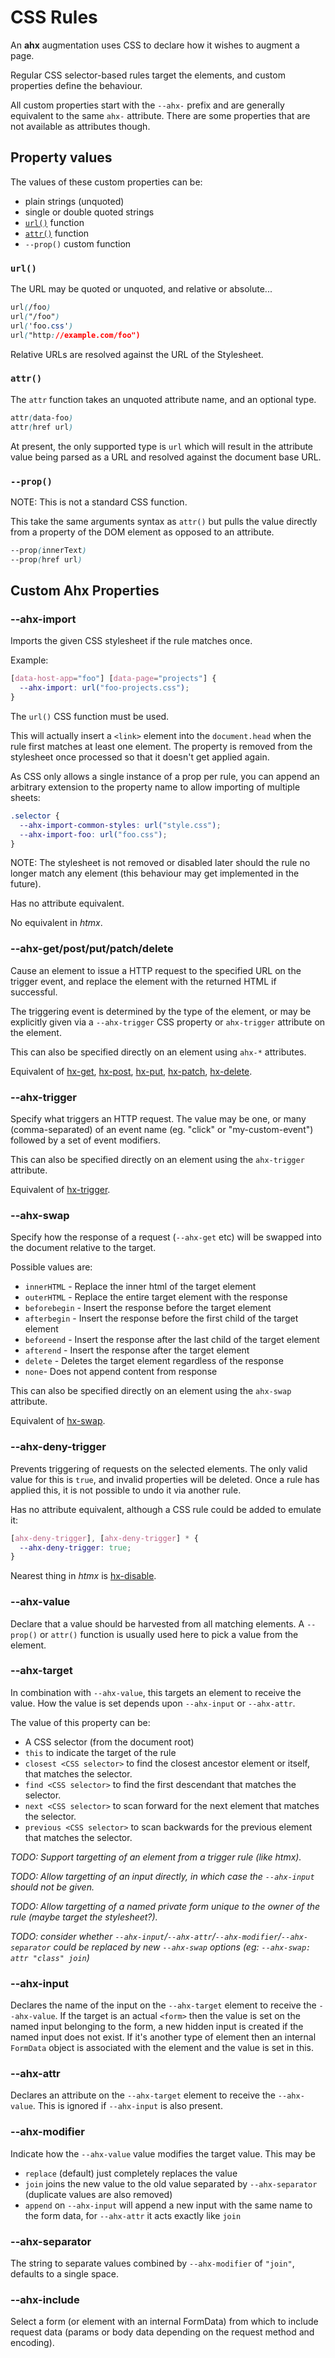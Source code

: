 # CSS Rules

An **ahx** augmentation uses CSS to declare how it wishes to augment a page.

Regular CSS selector-based rules target the elements, and custom properties
define the behaviour.

All custom properties start with the `--ahx-` prefix and are generally
equivalent to the same `ahx-` attribute. There are some properties that are not
available as attributes though.

## Property values

The values of these custom properties can be:

- plain strings (unquoted)
- single or double quoted strings
- [`url()`](https://developer.mozilla.org/en-US/docs/Web/CSS/url) function
- [`attr()`](https://developer.mozilla.org/en-US/docs/Web/CSS/attr) function
- `--prop()` custom function

### `url()`

The URL may be quoted or unquoted, and relative or absolute...

```css
url(/foo)
url("/foo")
url('foo.css')
url("http://example.com/foo")
```

Relative URLs are resolved against the URL of the Stylesheet.

### `attr()`

The `attr` function takes an unquoted attribute name, and an optional type.

```css
attr(data-foo)
attr(href url)
```

At present, the only supported type is `url` which will result in the attribute
value being parsed as a URL and resolved against the document base URL.

### `--prop()`

NOTE: This is not a standard CSS function.

This take the same arguments syntax as `attr()` but pulls the value directly
from a property of the DOM element as opposed to an attribute.

```css
--prop(innerText)
--prop(href url)
```

## Custom Ahx Properties

### --ahx-import

Imports the given CSS stylesheet if the rule matches once.

Example:

```css
[data-host-app="foo"] [data-page="projects"] {
  --ahx-import: url("foo-projects.css");
}
```

The `url()` CSS function must be used.

This will actually insert a `<link>` element into the `document.head` when the
rule first matches at least one element. The property is removed from the
stylesheet once processed so that it doesn't get applied again.

As CSS only allows a single instance of a prop per rule, you can append an
arbitrary extension to the property name to allow importing of multiple sheets:

```css
.selector {
  --ahx-import-common-styles: url("style.css");
  --ahx-import-foo: url("foo.css");
}
```

NOTE: The stylesheet is not removed or disabled later should the rule no longer
match any element (this behaviour may get implemented in the future).

Has no attribute equivalent.

No equivalent in _htmx_.

### --ahx-get/post/put/patch/delete

Cause an element to issue a HTTP request to the specified URL on the trigger
event, and replace the element with the returned HTML if successful.

The triggering event is determined by the type of the element, or may be
explicitly given via a `--ahx-trigger` CSS property or `ahx-trigger` attribute
on the element.

This can also be specified directly on an element using `ahx-*` attributes.

Equivalent of [hx-get](https://htmx.org/attributes/hx-get),
[hx-post](https://htmx.org/attributes/hx-post),
[hx-put](https://htmx.org/attributes/hx-put),
[hx-patch](https://htmx.org/attributes/hx-patch),
[hx-delete](https://htmx.org/attributes/hx-delete).

### --ahx-trigger

Specify what triggers an HTTP request. The value may be one, or many
(comma-separated) of an event name (eg. "click" or "my-custom-event") followed
by a set of event modifiers.

This can also be specified directly on an element using the `ahx-trigger`
attribute.

Equivalent of [hx-trigger](https://htmx.org/attributes/hx-trigger).

### --ahx-swap

Specify how the response of a request (`--ahx-get` etc) will be swapped into the
document relative to the target.

Possible values are:

- `innerHTML` - Replace the inner html of the target element
- `outerHTML` - Replace the entire target element with the response
- `beforebegin` - Insert the response before the target element
- `afterbegin` - Insert the response before the first child of the target
  element
- `beforeend` - Insert the response after the last child of the target element
- `afterend` - Insert the response after the target element
- `delete` - Deletes the target element regardless of the response
- `none`- Does not append content from response

This can also be specified directly on an element using the `ahx-swap`
attribute.

Equivalent of [hx-swap](https://htmx.org/attributes/hx-swap).

### --ahx-deny-trigger

Prevents triggering of requests on the selected elements. The only valid value
for this is `true`, and invalid properties will be deleted. Once a rule has
applied this, it is not possible to undo it via another rule.

Has no attribute equivalent, although a CSS rule could be added to emulate it:

```css
[ahx-deny-trigger], [ahx-deny-trigger] * {
  --ahx-deny-trigger: true;
}
```

Nearest thing in _htmx_ is [hx-disable](https://htmx.org/attributes/hx-disable).

### --ahx-value

Declare that a value should be harvested from all matching elements. A
`--prop()` or `attr()` function is usually used here to pick a value from the
element.

### --ahx-target

In combination with `--ahx-value`, this targets an element to receive the value.
How the value is set depends upon `--ahx-input` or `--ahx-attr`.

The value of this property can be:

- A CSS selector (from the document root)
- `this` to indicate the target of the rule
- `closest <CSS selector>` to find the closest ancestor element or itself, that
  matches the selector.
- `find <CSS selector>` to find the first descendant that matches the selector.
- `next <CSS selector>` to scan forward for the next element that matches the
  selector.
- `previous <CSS selector>` to scan backwards for the previous element that
  matches the selector.

_TODO: Support targetting of an element from a trigger rule (like htmx)._

_TODO: Allow targetting of an input directly, in which case the `--ahx-input`
should not be given._

_TODO: Allow targetting of a named private form unique to the owner of the rule
(maybe target the stylesheet?)._

_TODO: consider whether
`--ahx-input`/`--ahx-attr`/`--ahx-modifier`/`--ahx-separator` could be replaced
by new `--ahx-swap` options (eg: `--ahx-swap: attr "class" join`)_

### --ahx-input

Declares the name of the input on the `--ahx-target` element to receive the
`--ahx-value`. If the target is an actual `<form>` then the value is set on the
named input belonging to the form, a new hidden input is created if the named
input does not exist. If it's another type of element then an internal
`FormData` object is associated with the element and the value is set in this.

### --ahx-attr

Declares an attribute on the `--ahx-target` element to receive the
`--ahx-value`. This is ignored if `--ahx-input` is also present.

### --ahx-modifier

Indicate how the `--ahx-value` value modifies the target value. This may be

- `replace` (default) just completely replaces the value
- `join` joins the new value to the old value separated by `--ahx-separator`
  (duplicate values are also removed)
- `append` on `--ahx-input` will append a new input with the same name to the
  form data, for `--ahx-attr` it acts exactly like `join`

### --ahx-separator

The string to separate values combined by `--ahx-modifier` of `"join"`, defaults
to a single space.

### --ahx-include

Select a form (or element with an internal FormData) from which to include
request data (params or body data depending on the request method and encoding).

